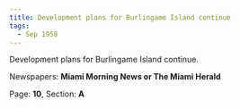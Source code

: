 ```yaml
---  
title: Development plans for Burlingame Island continue  
tags:  
  - Sep 1958  
---  
```

  
Development plans for Burlingame Island continue.  
  
Newspapers: **Miami Morning News or The Miami Herald**  
  
Page: **10**, Section: **A** 
